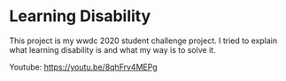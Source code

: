 # Learning Disability 

This project is my wwdc 2020 student challenge project. I tried to explain what learning disability is and what my way is to solve it. 

Youtube: https://youtu.be/8qhFrv4MEPg